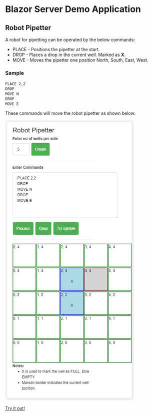 # Blazor Server Demo Application

## Robot Pipetter

A robot for pipetting can be operated by the below commands:

* PLACE - Positions the pipetter at the start.
* DROP - Places a drop in the current well. Marked as **X**.
* MOVE - Moves the pipetter one position North, South, East, West.

### Sample

```
PLACE 2,2
DROP
MOVE N
DROP
MOVE E
```

These commands will move the robot pipetter as shown below:

![Screenshot](https://github.com/VeritasSoftware/SampleBlazorServerApp/blob/master/Screenshot.JPG)

[Try it out!](https://robotpipetting-sample-blazorserver-app.azurewebsites.net/)